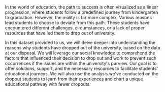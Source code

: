 In the world of education, the path to success is often visualized as a linear progression, where students follow a predefined journey from kindergarten to graduation. However, the reality is far more complex. Various reasons lead students to choose to deviate from this path. These students have encountered different challenges, circumstances, or a lack of proper resources that have led them to drop out of university.

In this dataset provided to us, we will delve deeper into understanding the reasons why students have dropped out of the university, based on the data at our disposal. We will leverage our social knowledge to comprehend the factors that influenced their decision to drop out and work to prevent such occurrences if the issues are within the university's purview. Our goal is to offer solutions, support, and the necessary resources to facilitate students' educational journeys. We will also use the analysis we've conducted on the dropout students to learn from their experiences and chart a unique educational pathway with fewer dropouts.